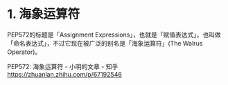 





# 1. 海象运算符

PEP572的标题是「Assignment Expressions」，也就是「赋值表达式」，也叫做「命名表达式」，不过它现在被广泛的别名是「海象运算符」(The Walrus Operator)。



PEP572: 海象运算符 - 小明的文章 - 知乎
https://zhuanlan.zhihu.com/p/67192546





















































